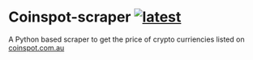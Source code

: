 # **Coinspot-scraper** [![latest](https://img.shields.io/badge/latest-v0.1.0-brightgreen.svg)](https://github.com/rohan-bhatia/coinspot-scraper/releases)
A Python based scraper to get the price of crypto curriencies listed on [coinspot.com.au](https://www.coinspot.com.au?affiliate=9NU13)
